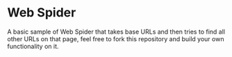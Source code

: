# Web Spider

A basic sample of Web Spider that takes base URLs and then tries to find all other URLs on that page,
feel free to fork this repository and build your own functionality on it.
